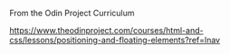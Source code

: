 From the Odin Project Curriculum

https://www.theodinproject.com/courses/html-and-css/lessons/positioning-and-floating-elements?ref=lnav
